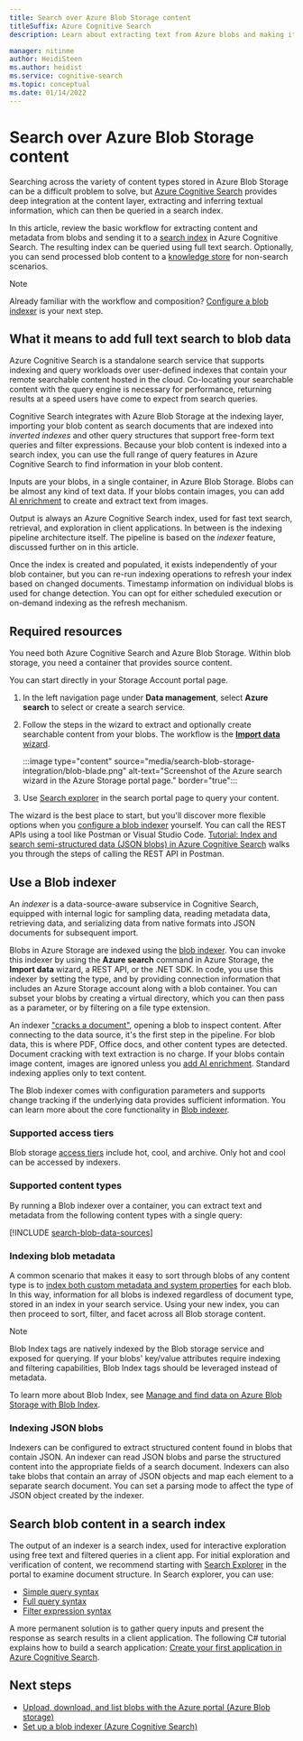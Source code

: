 ```yaml
---
title: Search over Azure Blob Storage content
titleSuffix: Azure Cognitive Search
description: Learn about extracting text from Azure blobs and making it full-text searchable in an Azure Cognitive Search index.

manager: nitinme
author: HeidiSteen
ms.author: heidist
ms.service: cognitive-search
ms.topic: conceptual
ms.date: 01/14/2022
---
```


# Search over Azure Blob Storage content

Searching across the variety of content types stored in Azure Blob Storage can be a difficult problem to solve, but [Azure Cognitive Search](search-what-is-azure-search.md) provides deep integration at the content layer, extracting and inferring textual information, which can then be queried in a search index.

In this article, review the basic workflow for extracting content and metadata from blobs and sending it to a [search index](search-what-is-an-index.md) in Azure Cognitive Search. The resulting index can be queried using full text search. Optionally, you can send processed blob content to a [knowledge store](knowledge-store-concept-intro.md) for non-search scenarios.

> [!NOTE]
> Already familiar with the workflow and composition? [Configure a blob indexer](search-howto-indexing-azure-blob-storage.md) is your next step.

## What it means to add full text search to blob data

Azure Cognitive Search is a standalone search service that supports indexing and query workloads over user-defined indexes that contain your remote searchable content hosted in the cloud. Co-locating your searchable content with the query engine is necessary for performance, returning results at a speed users have come to expect from search queries.

Cognitive Search integrates with Azure Blob Storage at the indexing layer, importing your blob content as search documents that are indexed into *inverted indexes* and other query structures that support free-form text queries and filter expressions. Because your blob content is indexed into a search index, you can use the full range of query features in Azure Cognitive Search to find information in your blob content.

Inputs are your blobs, in a single container, in Azure Blob Storage. Blobs can be almost any kind of text data. If your blobs contain images, you can add [AI enrichment](cognitive-search-concept-intro.md) to create and extract text from images.

Output is always an Azure Cognitive Search index, used for fast text search, retrieval, and exploration in client applications. In between is the indexing pipeline architecture itself. The pipeline is based on the *indexer* feature, discussed further on in this article.

Once the index is created and populated, it exists independently of your blob container, but you can re-run indexing operations to refresh your index based on changed documents. Timestamp information on individual blobs is used for change detection. You can opt for either scheduled execution or on-demand indexing as the refresh mechanism.

## Required resources

You need both Azure Cognitive Search and Azure Blob Storage. Within blob storage, you need a container that provides source content.

You can start directly in your Storage Account portal page. 

1. In the left navigation page under **Data management**, select **Azure search** to select or create a search service. 

1. Follow the steps in the wizard to extract and optionally create searchable content from your blobs. The workflow is the [**Import data** wizard](cognitive-search-quickstart-blob.md).

   :::image type="content" source="media/search-blob-storage-integration/blob-blade.png" alt-text="Screenshot of the Azure search wizard in the Azure Storage portal page." border="true":::

1. Use [Search explorer](search-explorer.md) in the search portal page to query your content.

The wizard is the best place to start, but you'll discover more flexible options when you [configure a blob indexer](search-howto-indexing-azure-blob-storage.md) yourself. You can call the REST APIs using a tool like Postman or Visual Studio Code. [Tutorial: Index and search semi-structured data (JSON blobs) in Azure Cognitive Search](search-semi-structured-data.md) walks you through the steps of calling the REST API in Postman.

## Use a Blob indexer

An *indexer* is a data-source-aware subservice in Cognitive Search, equipped with internal logic for sampling data, reading metadata data, retrieving data, and serializing data from native formats into JSON documents for subsequent import. 

Blobs in Azure Storage are indexed using the [blob indexer](search-howto-indexing-azure-blob-storage.md). You can invoke this indexer by using the **Azure search** command in Azure Storage, the **Import data** wizard, a REST API, or the .NET SDK. In code, you use this indexer by setting the type, and by providing connection information that includes an Azure Storage account along with a blob container. You can subset your blobs by creating a virtual directory, which you can then pass as a parameter, or by filtering on a file type extension.

An indexer ["cracks a document"](search-indexer-overview.md#document-cracking), opening a blob to inspect content. After connecting to the data source, it's the first step in the pipeline. For blob data, this is where PDF, Office docs, and other content types are detected. Document cracking with text extraction is no charge. If your blobs contain image content, images are ignored unless you [add AI enrichment](cognitive-search-concept-intro.md). Standard indexing applies only to text content.

The Blob indexer comes with configuration parameters and supports change tracking if the underlying data provides sufficient information. You can learn more about the core functionality in [Blob indexer](search-howto-indexing-azure-blob-storage.md).

### Supported access tiers

Blob storage [access tiers](../storage/blobs/access-tiers-overview.md) include hot, cool, and archive. Only hot and cool can be accessed by indexers. 

### Supported content types

By running a Blob indexer over a container, you can extract text and metadata from the following content types with a single query:

[!INCLUDE [search-blob-data-sources](../../includes/search-blob-data-sources.md)]

### Indexing blob metadata

A common scenario that makes it easy to sort through blobs of any content type is to [index both custom metadata and system properties](search-blob-metadata-properties.md) for each blob. In this way, information for all blobs is indexed regardless of document type, stored in an index in your search service. Using your new index, you can then proceed to sort, filter, and facet across all Blob storage content.

> [!NOTE]
> Blob Index tags are natively indexed by the Blob storage service and exposed for querying. If your blobs' key/value attributes require indexing and filtering capabilities, Blob Index tags should be leveraged instead of metadata.
>
> To learn more about Blob Index, see [Manage and find data on Azure Blob Storage with Blob Index](../storage/blobs/storage-manage-find-blobs.md).

### Indexing JSON blobs

Indexers can be configured to extract structured content found in blobs that contain JSON. An indexer can read JSON blobs and parse the structured content into the appropriate fields of a search document. Indexers can also take blobs that contain an array of JSON objects and map each element to a separate search document. You can set a parsing mode to affect the type of JSON object created by the indexer.

## Search blob content in a search index 

The output of an indexer is a search index, used for interactive exploration using free text and filtered queries in a client app. For initial exploration and verification of content, we recommend starting with [Search Explorer](search-explorer.md) in the portal to examine document structure. In Search explorer, you can use:

+ [Simple query syntax](query-simple-syntax.md)
+ [Full query syntax](query-lucene-syntax.md)
+ [Filter expression syntax](query-odata-filter-orderby-syntax.md)

A more permanent solution is to gather query inputs and present the response as search results in a client application. The following C# tutorial explains how to build a search application: [Create your first application in Azure Cognitive Search](tutorial-csharp-create-first-app.md).

## Next steps

+ [Upload, download, and list blobs with the Azure portal (Azure Blob storage)](../storage/blobs/storage-quickstart-blobs-portal.md)
+ [Set up a blob indexer (Azure Cognitive Search)](search-howto-indexing-azure-blob-storage.md)
